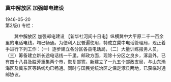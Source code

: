 ### 冀中解放区  加强邮电建设  

1946-05-20  
第2版()
专栏：

　　冀中解放区
    加强邮电建设
    【新华社河间十日电】纵横冀中大平原二千一百余里的电话电线，均已畅通。为便利人民普遍使用，特成立冀中电话管理局，现正着手进行下列工作：（一）逐步建立各分区各县电话局，（二）大量训练报务人员，（三）筹备建立新长途电话线一千里。邮政方面，现除十分区之良乡，涿县外，已有四十八县及胜芳重集两个市，恢复邮寄。新建立了一九五个邮政支局，与山东渤海区及冀东区等路线均已畅通。同时与国民党统治区之保定涿县两地，已获临时通邮协议。  
